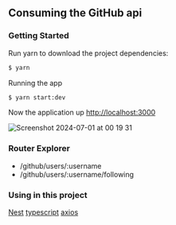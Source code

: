 ## Consuming the GitHub api

### Getting Started

Run yarn to download the project dependencies:
```bash
$ yarn 
```

Running the app
```bash
$ yarn start:dev
```

Now the application up
[http://localhost:3000](http://localhost:3000)

![Screenshot 2024-07-01 at 00 19 31](https://github.com/felipescunha/backend-nestjs/assets/24916872/95bc687d-280b-4d75-9677-8961150b44cf)


### Router Explorer 
 - /github/users/:username
 - /github/users/:username/following

### Using in this project
[Nest](https://github.com/nestjs/nest)
[typescript](https://www.typescriptlang.org/)
[axios](https://www.npmjs.com/package/axios)